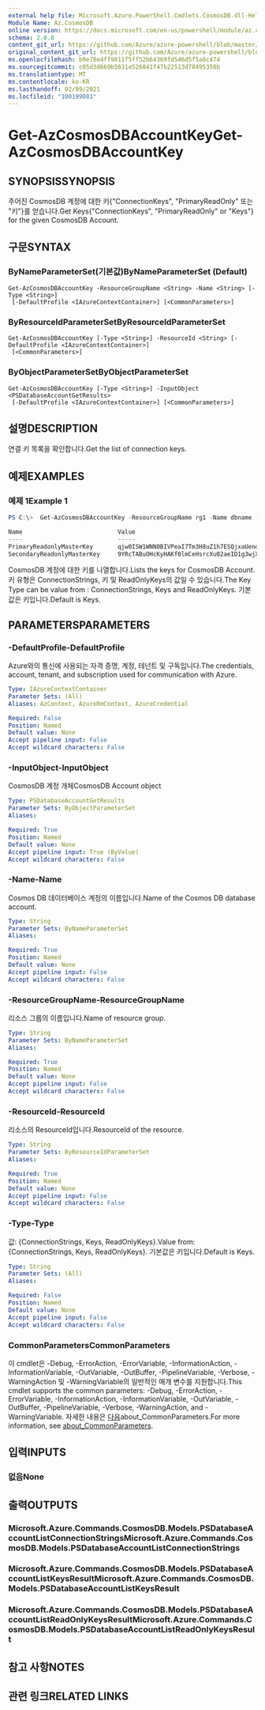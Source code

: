 ```yaml
---
external help file: Microsoft.Azure.PowerShell.Cmdlets.CosmosDB.dll-Help.xml
Module Name: Az.CosmosDB
online version: https://docs.microsoft.com/en-us/powershell/module/az.cosmosdb/get-azcosmosdbaccountkey
schema: 2.0.0
content_git_url: https://github.com/Azure/azure-powershell/blob/master/src/CosmosDB/CosmosDB/help/Get-AzCosmosDBAccountKey.md
original_content_git_url: https://github.com/Azure/azure-powershell/blob/master/src/CosmosDB/CosmosDB/help/Get-AzCosmosDBAccountKey.md
ms.openlocfilehash: b9e78e4ff9811f5ff52b64369fd546d5f5a8c474
ms.sourcegitcommit: c05d3d669b5631e526841f47b22513d78495350b
ms.translationtype: MT
ms.contentlocale: ko-KR
ms.lasthandoff: 02/09/2021
ms.locfileid: "100199081"
---
```

# <span data-ttu-id="63ef2-101">Get-AzCosmosDBAccountKey</span><span class="sxs-lookup"><span data-stu-id="63ef2-101">Get-AzCosmosDBAccountKey</span></span>

## <span data-ttu-id="63ef2-102">SYNOPSIS</span><span class="sxs-lookup"><span data-stu-id="63ef2-102">SYNOPSIS</span></span>
<span data-ttu-id="63ef2-103">주어진 CosmosDB 계정에 대한 키{"ConnectionKeys", "PrimaryReadOnly" 또는 "키"}를 얻습니다.</span><span class="sxs-lookup"><span data-stu-id="63ef2-103">Get Keys{"ConnectionKeys", "PrimaryReadOnly" or "Keys"} for the given CosmosDB Account.</span></span> 

## <span data-ttu-id="63ef2-104">구문</span><span class="sxs-lookup"><span data-stu-id="63ef2-104">SYNTAX</span></span>

### <span data-ttu-id="63ef2-105">ByNameParameterSet(기본값)</span><span class="sxs-lookup"><span data-stu-id="63ef2-105">ByNameParameterSet (Default)</span></span>
```
Get-AzCosmosDBAccountKey -ResourceGroupName <String> -Name <String> [-Type <String>]
 [-DefaultProfile <IAzureContextContainer>] [<CommonParameters>]
```

### <span data-ttu-id="63ef2-106">ByResourceIdParameterSet</span><span class="sxs-lookup"><span data-stu-id="63ef2-106">ByResourceIdParameterSet</span></span>
```
Get-AzCosmosDBAccountKey [-Type <String>] -ResourceId <String> [-DefaultProfile <IAzureContextContainer>]
 [<CommonParameters>]
```

### <span data-ttu-id="63ef2-107">ByObjectParameterSet</span><span class="sxs-lookup"><span data-stu-id="63ef2-107">ByObjectParameterSet</span></span>
```
Get-AzCosmosDBAccountKey [-Type <String>] -InputObject <PSDatabaseAccountGetResults>
 [-DefaultProfile <IAzureContextContainer>] [<CommonParameters>]
```

## <span data-ttu-id="63ef2-108">설명</span><span class="sxs-lookup"><span data-stu-id="63ef2-108">DESCRIPTION</span></span>
<span data-ttu-id="63ef2-109">연결 키 목록을 확인합니다.</span><span class="sxs-lookup"><span data-stu-id="63ef2-109">Get the list of connection keys.</span></span>

## <span data-ttu-id="63ef2-110">예제</span><span class="sxs-lookup"><span data-stu-id="63ef2-110">EXAMPLES</span></span>

### <span data-ttu-id="63ef2-111">예제 1</span><span class="sxs-lookup"><span data-stu-id="63ef2-111">Example 1</span></span>
```powershell
PS C:\>  Get-AzCosmosDBAccountKey -ResourceGroupName rg1 -Name dbname -Type "ReadOnlyKeys"

Name                           Value
----                           -----
PrimaryReadonlyMasterKey       qjw0ISW1WNN0BIVPeaI7Tm3H8uZ1h7ESQjxaUendxHmIUNQowVvcL84fTqeXoC2HFgyu8Zo1mCFEcg0jZJHPjA==
SecondaryReadonlyMasterKey     9YRcTABuOHcKyHAKf0lmCeHsrcXu02aeID1g3wjXjlX8SU4s2WNlEB5htJoy3xqxNDqIyGfnq3dblLbrZDbesg==
```

<span data-ttu-id="63ef2-112">CosmosDB 계정에 대한 키를 나열합니다.</span><span class="sxs-lookup"><span data-stu-id="63ef2-112">Lists the keys for CosmosDB Account.</span></span> <span data-ttu-id="63ef2-113">키 유형은 ConnectionStrings, 키 및 ReadOnlyKeys의 값일 수 있습니다.</span><span class="sxs-lookup"><span data-stu-id="63ef2-113">The Key Type can be value from : ConnectionStrings, Keys and ReadOnlyKeys.</span></span> <span data-ttu-id="63ef2-114">기본값은 키입니다.</span><span class="sxs-lookup"><span data-stu-id="63ef2-114">Default is Keys.</span></span>

## <span data-ttu-id="63ef2-115">PARAMETERS</span><span class="sxs-lookup"><span data-stu-id="63ef2-115">PARAMETERS</span></span>

### <span data-ttu-id="63ef2-116">-DefaultProfile</span><span class="sxs-lookup"><span data-stu-id="63ef2-116">-DefaultProfile</span></span>
<span data-ttu-id="63ef2-117">Azure와의 통신에 사용되는 자격 증명, 계정, 테넌트 및 구독입니다.</span><span class="sxs-lookup"><span data-stu-id="63ef2-117">The credentials, account, tenant, and subscription used for communication with Azure.</span></span>

```yaml
Type: IAzureContextContainer
Parameter Sets: (All)
Aliases: AzContext, AzureRmContext, AzureCredential

Required: False
Position: Named
Default value: None
Accept pipeline input: False
Accept wildcard characters: False
```

### <span data-ttu-id="63ef2-118">-InputObject</span><span class="sxs-lookup"><span data-stu-id="63ef2-118">-InputObject</span></span>
<span data-ttu-id="63ef2-119">CosmosDB 계정 개체</span><span class="sxs-lookup"><span data-stu-id="63ef2-119">CosmosDB Account object</span></span>

```yaml
Type: PSDatabaseAccountGetResults
Parameter Sets: ByObjectParameterSet
Aliases:

Required: True
Position: Named
Default value: None
Accept pipeline input: True (ByValue)
Accept wildcard characters: False
```

### <span data-ttu-id="63ef2-120">-Name</span><span class="sxs-lookup"><span data-stu-id="63ef2-120">-Name</span></span>
<span data-ttu-id="63ef2-121">Cosmos DB 데이터베이스 계정의 이름입니다.</span><span class="sxs-lookup"><span data-stu-id="63ef2-121">Name of the Cosmos DB database account.</span></span>

```yaml
Type: String
Parameter Sets: ByNameParameterSet
Aliases:

Required: True
Position: Named
Default value: None
Accept pipeline input: False
Accept wildcard characters: False
```

### <span data-ttu-id="63ef2-122">-ResourceGroupName</span><span class="sxs-lookup"><span data-stu-id="63ef2-122">-ResourceGroupName</span></span>
<span data-ttu-id="63ef2-123">리소스 그룹의 이름입니다.</span><span class="sxs-lookup"><span data-stu-id="63ef2-123">Name of resource group.</span></span>

```yaml
Type: String
Parameter Sets: ByNameParameterSet
Aliases:

Required: True
Position: Named
Default value: None
Accept pipeline input: False
Accept wildcard characters: False
```

### <span data-ttu-id="63ef2-124">-ResourceId</span><span class="sxs-lookup"><span data-stu-id="63ef2-124">-ResourceId</span></span>
<span data-ttu-id="63ef2-125">리소스의 ResourceId입니다.</span><span class="sxs-lookup"><span data-stu-id="63ef2-125">ResourceId of the resource.</span></span>

```yaml
Type: String
Parameter Sets: ByResourceIdParameterSet
Aliases:

Required: True
Position: Named
Default value: None
Accept pipeline input: False
Accept wildcard characters: False
```

### <span data-ttu-id="63ef2-126">-Type</span><span class="sxs-lookup"><span data-stu-id="63ef2-126">-Type</span></span>
<span data-ttu-id="63ef2-127">값: {ConnectionStrings, Keys, ReadOnlyKeys}.</span><span class="sxs-lookup"><span data-stu-id="63ef2-127">Value from: {ConnectionStrings, Keys, ReadOnlyKeys}.</span></span>
<span data-ttu-id="63ef2-128">기본값은 키입니다.</span><span class="sxs-lookup"><span data-stu-id="63ef2-128">Default is Keys.</span></span>

```yaml
Type: String
Parameter Sets: (All)
Aliases:

Required: False
Position: Named
Default value: None
Accept pipeline input: False
Accept wildcard characters: False
```

### <span data-ttu-id="63ef2-129">CommonParameters</span><span class="sxs-lookup"><span data-stu-id="63ef2-129">CommonParameters</span></span>
<span data-ttu-id="63ef2-130">이 cmdlet은 -Debug, -ErrorAction, -ErrorVariable, -InformationAction, -InformationVariable, -OutVariable, -OutBuffer, -PipelineVariable, -Verbose, -WarningAction 및 -WarningVariable의 일반적인 매개 변수를 지원합니다.</span><span class="sxs-lookup"><span data-stu-id="63ef2-130">This cmdlet supports the common parameters: -Debug, -ErrorAction, -ErrorVariable, -InformationAction, -InformationVariable, -OutVariable, -OutBuffer, -PipelineVariable, -Verbose, -WarningAction, and -WarningVariable.</span></span> <span data-ttu-id="63ef2-131">자세한 내용은 [다음](http://go.microsoft.com/fwlink/?LinkID=113216)about_CommonParameters.</span><span class="sxs-lookup"><span data-stu-id="63ef2-131">For more information, see [about_CommonParameters](http://go.microsoft.com/fwlink/?LinkID=113216).</span></span>

## <span data-ttu-id="63ef2-132">입력</span><span class="sxs-lookup"><span data-stu-id="63ef2-132">INPUTS</span></span>

### <span data-ttu-id="63ef2-133">없음</span><span class="sxs-lookup"><span data-stu-id="63ef2-133">None</span></span>

## <span data-ttu-id="63ef2-134">출력</span><span class="sxs-lookup"><span data-stu-id="63ef2-134">OUTPUTS</span></span>

### <span data-ttu-id="63ef2-135">Microsoft.Azure.Commands.CosmosDB.Models.PSDatabaseAccountListConnectionStrings</span><span class="sxs-lookup"><span data-stu-id="63ef2-135">Microsoft.Azure.Commands.CosmosDB.Models.PSDatabaseAccountListConnectionStrings</span></span>

### <span data-ttu-id="63ef2-136">Microsoft.Azure.Commands.CosmosDB.Models.PSDatabaseAccountListKeysResult</span><span class="sxs-lookup"><span data-stu-id="63ef2-136">Microsoft.Azure.Commands.CosmosDB.Models.PSDatabaseAccountListKeysResult</span></span>

### <span data-ttu-id="63ef2-137">Microsoft.Azure.Commands.CosmosDB.Models.PSDatabaseAccountListReadOnlyKeysResult</span><span class="sxs-lookup"><span data-stu-id="63ef2-137">Microsoft.Azure.Commands.CosmosDB.Models.PSDatabaseAccountListReadOnlyKeysResult</span></span>

## <span data-ttu-id="63ef2-138">참고 사항</span><span class="sxs-lookup"><span data-stu-id="63ef2-138">NOTES</span></span>

## <span data-ttu-id="63ef2-139">관련 링크</span><span class="sxs-lookup"><span data-stu-id="63ef2-139">RELATED LINKS</span></span>
